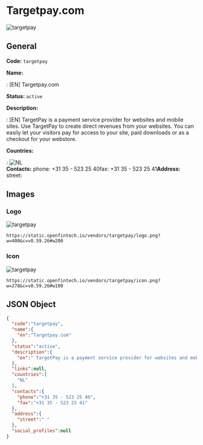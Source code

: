 
# Targetpay.com 
![targetpay](https://static.openfintech.io/vendors/targetpay/logo.png?w=400&c=v0.59.26#w200)  

## General 
 
**Code:** `targetpay` 
 
**Name:** 
 
:	[EN] Targetpay.com 
 
**Status:** `active` 
 
**Description:** 
 
: [EN]  TargetPay is a payment service provider for websites and mobile sites. Use TargetPay to create direct revenues from your websites. You can easily let your visitors pay for access to your site, paid downloads or as a checkout for your webstore.  
 
 
**Countries:** 
 
:	![NL](https://cdnjs.cloudflare.com/ajax/libs/flag-icon-css/3.3.0/flags/4x3/nl.svg#w24)  
**Contacts:** 
phone: +31 35 - 523 25 40fax: +31 35 - 523 25 41**Address:** 
street:   

## Images 

### Logo 
 
![targetpay](https://static.openfintech.io/vendors/targetpay/logo.png?w=400&c=v0.59.26#w200)  

```
https://static.openfintech.io/vendors/targetpay/logo.png?w=400&c=v0.59.26#w200
```  

### Icon 
 
![targetpay](https://static.openfintech.io/vendors/targetpay/icon.png?w=278&c=v0.59.26#w100)  

```
https://static.openfintech.io/vendors/targetpay/icon.png?w=278&c=v0.59.26#w100
```  

## JSON Object 

```json
{
  "code":"targetpay",
  "name":{
    "en":"Targetpay.com"
  },
  "status":"active",
  "description":{
    "en":" TargetPay is a payment service provider for websites and mobile sites. Use TargetPay to create direct revenues from your websites. You can easily let your visitors pay for access to your site, paid downloads or as a checkout for your webstore. "
  },
  "links":null,
  "countries":[
    "NL"
  ],
  "contacts":{
    "phone":"+31 35 - 523 25 40",
    "fax":"+31 35 - 523 25 41"
  },
  "address":{
    "street":" "
  },
  "social_profiles":null
}
```  
